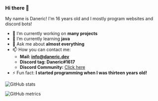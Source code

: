 ### Hi there 👋
My name is Daneric! I'm 16 years old and I mostly program websites and discord bots!

- 🔭 I’m currently working on **many projects** 
- 🌱 I’m currently learning **java**
- 💬 Ask me about **almost everything**
- 📫 How you can contact me:
  - **Mail: info@daneric.dev**
  - **Discord tag: Daneric#1617**
  - **Discord Community:** [Click here](https://discord.gg/zxrp4hS)
- ⚡ Fun fact: **I started programming when I was thirteen years old!**

![GitHub stats](https://github-readme-stats.vercel.app/api?username=DanericNetwork&show_icons=true)  

![GitHub metrics](https://metrics.lecoq.io/DanericNetwork)  
